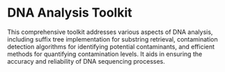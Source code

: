 # DNA Analysis Toolkit
 This comprehensive toolkit addresses various aspects of DNA analysis, including suffix tree implementation for substring retrieval, contamination detection algorithms for identifying potential contaminants, and efficient methods for quantifying contamination levels. It aids in ensuring the accuracy and reliability of DNA sequencing processes.
